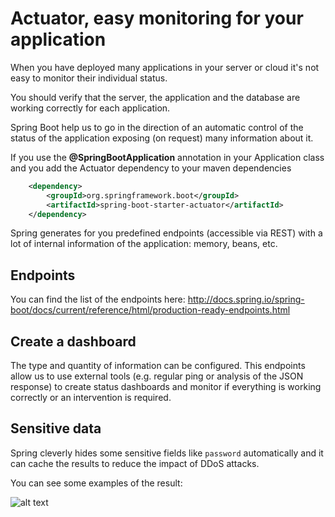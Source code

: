 # Actuator, easy monitoring for your application

When you have deployed many applications in your server or cloud it's not easy to monitor their individual status.

You should verify that the server, the application and the database are working correctly for each application.

Spring Boot help us to go in the direction of an automatic control of the status of the application exposing (on request) many information about it.

If you use the **@SpringBootApplication** annotation in your Application class and you add the Actuator dependency to your maven dependencies

```xml
    <dependency>
        <groupId>org.springframework.boot</groupId>
        <artifactId>spring-boot-starter-actuator</artifactId>
    </dependency>
```

Spring generates for you predefined endpoints (accessible via REST) with a lot of internal information of the application: memory, beans, etc.

## Endpoints

You can find the list of the endpoints here: <http://docs.spring.io/spring-boot/docs/current/reference/html/production-ready-endpoints.html>

## Create a dashboard

The type and quantity of information can be configured. This endpoints allow us to use external tools (e.g. regular ping or analysis of the JSON response) to create status dashboards and monitor if everything is working correctly or an intervention is required.

## Sensitive data

Spring cleverly hides some sensitive fields like `password` automatically and it can cache the results to reduce the impact of DDoS attacks.

You can see some examples of the result:

![alt text]([p]IMAGES_URL[/p]/images/actuator_1.png)